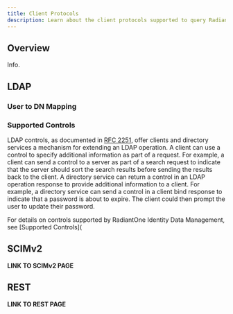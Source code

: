```yaml
---
title: Client Protocols
description: Learn about the client protocols supported to query RadiantOne. 
---
```


## Overview

Info.

## LDAP
### User to DN Mapping
### Supported Controls
LDAP controls, as documented in [RFC 2251](http://www.faqs.org/rfcs/rfc2251.html), offer clients and directory services a mechanism for extending an LDAP operation. 
A client can use a control to specify additional information as part of a request. For example, a client can send a control to a server as part of a search request to indicate that the server should sort the search results before sending the results back to the client. A directory service can return a control in an LDAP operation response to provide additional information to a client. For example, a directory service can send a control in a client bind response to indicate that a password is about to expire. The client could then prompt the user to update their password.

For details on controls supported by RadiantOne Identity Data Management, see [Supported Controls](

## SCIMv2
**LINK TO SCIMv2 PAGE**

## REST
**LINK TO REST PAGE**
